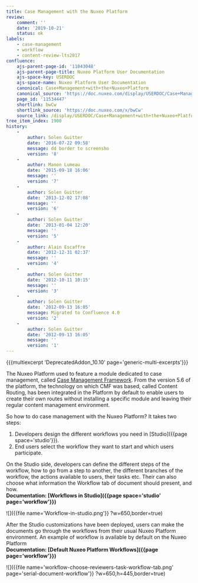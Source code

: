 ```yaml
---
title: Case Management with the Nuxeo Platform
review:
    comment: ''
    date: '2019-10-21'
    status: ok
labels:
    - case-management
    - workflow
    - content-review-lts2017
confluence:
    ajs-parent-page-id: '11043048'
    ajs-parent-page-title: Nuxeo Platform User Documentation
    ajs-space-key: USERDOC
    ajs-space-name: Nuxeo Platform User Documentation
    canonical: Case+Management+with+the+Nuxeo+Platform
    canonical_source: 'https://doc.nuxeo.com/display/USERDOC/Case+Management+with+the+Nuxeo+Platform'
    page_id: '11534447'
    shortlink: bwCw
    shortlink_source: 'https://doc.nuxeo.com/x/bwCw'
    source_link: /display/USERDOC/Case+Management+with+the+Nuxeo+Platform
tree_item_index: 1900
history:
    -
        author: Solen Guitter
        date: '2016-07-22 09:58'
        message: dd border to screensho
        version: '8'
    -
        author: Manon Lumeau
        date: '2015-09-18 16:06'
        message: ''
        version: '7'
    -
        author: Solen Guitter
        date: '2013-12-02 17:08'
        message: ''
        version: '6'
    -
        author: Solen Guitter
        date: '2013-01-04 12:20'
        message: ''
        version: '5'
    -
        author: Alain Escaffre
        date: '2012-12-31 02:37'
        message: ''
        version: '4'
    -
        author: Solen Guitter
        date: '2012-10-11 10:15'
        message: ''
        version: '3'
    -
        author: Solen Guitter
        date: '2012-09-13 16:05'
        message: Migrated to Confluence 4.0
        version: '2'
    -
        author: Solen Guitter
        date: '2012-09-13 16:05'
        message: ''
        version: '1'
---
```


{{{multiexcerpt 'DeprecatedAddon_10.10' page='generic-multi-excerpts'}}}

The Nuxeo Platform used to feature a module dedicated to case management, called [Case Management Framework](https://www.nuxeo.com/products/case-management/). From the version 5.6 of the platform, the technology on which CMF was based, called Content Routing, has been integrated in the Platform by default to enable users to create their own routes without installing a specific module and leaving their regular content management environment.

So how to do case management with the Nuxeo Platform?
It takes two steps:

1.  Developers design the different workflows you need in [Studio]({{page space='studio'}}).
2.  End users select the workflow they want to start and which users participate.

On the Studio side, developers can define the different steps of the workflow, how to go from a step to another, the different branches of the workflow, the actions available to users, their tasks etc. Their can also choose what information the Workflow tab of document should present, and how.<br/>
**Documentation: [Workflows in Studio]({{page space='studio' page='workflow'}})**

![]({{file name='Workflow-in-studio.png'}} ?w=650,border=true)

After the Studio customizations have been deployed, users can make the documents go through the workflows from their usual Nuxeo Platform environment. An example of workflow is available by default on the Nuxeo Platform<br/>
**Documentation: [Default Nuxeo Platform Workflows]({{page page='workflow'}})**

![]({{file name='workflow-choose-reviewers-task-workflow-tab.png' page='serial-document-workflow'}} ?w=650,h=445,border=true)
